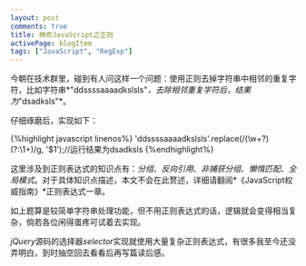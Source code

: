 ```yaml
---
layout: post
comments: true
title: 神奇JavaScript之正则
activePage: blogItem
tags: ["JavaScript", "RegExp"]
---
```


今朝在技术群里，碰到有人问这样一个问题：使用正则去掉字符串中相邻的重复字符，比如字符串*"ddssssaaaadkslsls"*，去除相邻重复字符后，结果为*"dsadksls"*。

仔细琢磨后，实现如下：

{%highlight javascript linenos%}
'ddssssaaaadkslsls'.replace(/(\w+?)(?:\1+)/g, '$1');//运行结果为dsadksls
{%endhighlight%}

这里涉及到正则表达式的知识点有：*分组*、*反向引用*、*非捕获分组*、*懒惰匹配*、*全局模式*。对于具体知识点描述，本文不会在此赘述，详细请翻阅*《JavaScript权威指南》*正则表达式一章。

如上题算是较简单字符串处理功能，但不用正则表达式的话，逻辑就会变得相当复杂，倘若各位闲得蛋疼可试着去实现。

*jQuery*源码的选择器*selector*实现就使用大量复杂正则表达式，有很多我至今还没弄明白，到时抽空回去看看后再写篇读后感。

